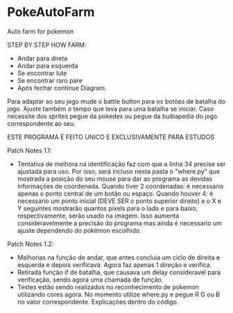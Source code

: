 # PokeAutoFarm
 Auto farm for pokemon

 STEP BY STEP HOW FARM:
 - Andar para direta
 - Andar para esquerda
 - Se encontrar lute
 - Se encontrar raro pare
 - Após fechar continue
Diagram. 

Para adaptar ao seu jogo mude o battle button para os botões de batalha do jogo. Ajuste também o tempo que leva para uma batalha se iniciar. Caso necessite dos sprites pegue da pokedex ou pegue da bulbapedia do jogo correspondente ao seu. 

ESTE PROGRAMA É FEITO UNICO E EXCLUSIVAMENTE PARA ESTUDOS

Patch Notes 1.1:
- Tentativa de melhora na identificação faz com que a linha 34 precise ser ajustada para uso. Por isso,
será incluso nesta pasta o "where.py" que mostrada a posição do seu mouse para dar ao programa as devidas
informações de coordenada. 
Quando tiver 2 coordenadas: é necessario apenas o ponto central de um botão ou espaço.
Quando houver 4: é necessario um ponto inicial (DEVE SER o ponto superior direito) e o X e Y seguintes mostrarão quantos pixels para o lado e para baixo, respectivamente, serão usado na imagem. Isso aumenta consideravelmente a precisão do programa mas ainda é necessario um ajuste dependendo do pokémon escolhido.

Patch Notes 1.2:
- Melhorias na função de andar, que antes concluia um ciclo de direita e esquerda e depois verificava. Agora faz apenas 1 direção e verifica. 
- Retirada função if de batalha, que causava um delay consideravel para verificação, sendo agora uma chamada de função. 
- Testes estão sendo realizados no reconhecimento de pokemon utilizando cores agora. No momento utilize where.py e pegue R G ou B no valor correspondente. Explicações dentro do código.
 
